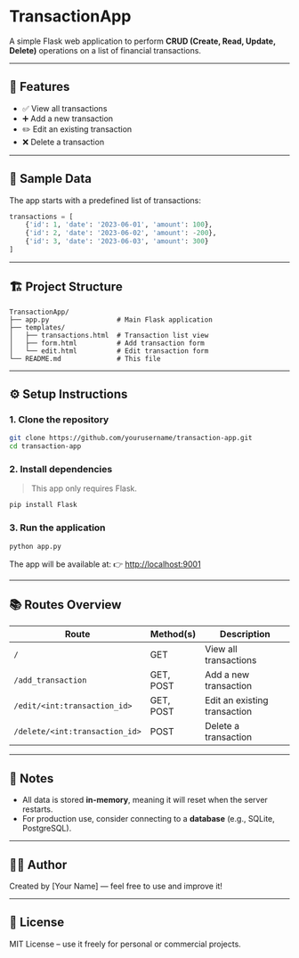 # TransactionApp

A simple Flask web application to perform **CRUD (Create, Read, Update, Delete)** operations on a list of financial transactions.

---

## 🚀 Features

- ✅ View all transactions
- ➕ Add a new transaction
- ✏️ Edit an existing transaction
- ❌ Delete a transaction

---

## 🧾 Sample Data

The app starts with a predefined list of transactions:

```python
transactions = [
    {'id': 1, 'date': '2023-06-01', 'amount': 100},
    {'id': 2, 'date': '2023-06-02', 'amount': -200},
    {'id': 3, 'date': '2023-06-03', 'amount': 300}
]
````

---

## 🏗️ Project Structure

```
TransactionApp/
├── app.py                 # Main Flask application
├── templates/
│   ├── transactions.html  # Transaction list view
│   ├── form.html          # Add transaction form
│   └── edit.html          # Edit transaction form
└── README.md              # This file
```

---

## ⚙️ Setup Instructions

### 1. Clone the repository

```bash
git clone https://github.com/yourusername/transaction-app.git
cd transaction-app
```

### 2. Install dependencies

> This app only requires Flask.

```bash
pip install Flask
```

### 3. Run the application

```bash
python app.py
```

The app will be available at:
👉 [http://localhost:9001](http://localhost:9001)

---

## 📚 Routes Overview

| Route                          | Method(s) | Description                  |
| ------------------------------ | --------- | ---------------------------- |
| `/`                            | GET       | View all transactions        |
| `/add_transaction`             | GET, POST | Add a new transaction        |
| `/edit/<int:transaction_id>`   | GET, POST | Edit an existing transaction |
| `/delete/<int:transaction_id>` | POST      | Delete a transaction         |

---

## 📌 Notes

* All data is stored **in-memory**, meaning it will reset when the server restarts.
* For production use, consider connecting to a **database** (e.g., SQLite, PostgreSQL).

---

## 🧑‍💻 Author

Created by \[Your Name] — feel free to use and improve it!

---

## 🪪 License

MIT License – use it freely for personal or commercial projects.

```


